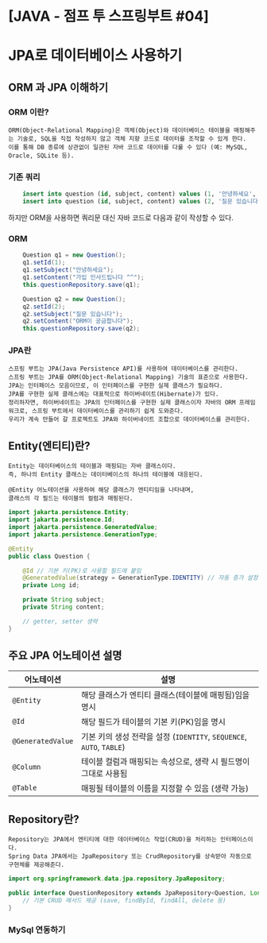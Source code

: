 # [JAVA - 점프 투 스프링부트 #04] 

# JPA로 데이터베이스 사용하기


## ORM 과 JPA 이해하기

### ORM 이란?
```
ORM(Object-Relational Mapping)은 객체(Object)와 데이터베이스 테이블을 매핑해주는 기술로, SQL을 직접 작성하지 않고 객체 지향 코드로 데이터를 조작할 수 있게 한다.
이를 통해 DB 종류에 상관없이 일관된 자바 코드로 데이터를 다룰 수 있다 (예: MySQL, Oracle, SQLite 등).
``` 

### 기존 쿼리
```SQL
    insert into question (id, subject, content) values (1, '안녕하세요', '가입 인사드립니다 ^^');
    insert into question (id, subject, content) values (2, '질문 있습니다', 'ORM이 궁금합니다');
```
하지만 ORM을 사용하면 쿼리문 대신 자바 코드로 다음과 같이 작성할 수 있다.
### ORM 
```JAVA
    Question q1 = new Question();
    q1.setId(1);
    q1.setSubject("안녕하세요");
    q1.setContent("가입 인사드립니다 ^^");
    this.questionRepository.save(q1);

    Question q2 = new Question();
    q2.setId(2); 
    q2.setSubject("질문 있습니다"); 
    q2.setContent("ORM이 궁금합니다"); 
    this.questionRepository.save(q2);
```
### JPA란
```
스프링 부트는 JPA(Java Persistence API)를 사용하여 데이터베이스를 관리한다. 
스프링 부트는 JPA를 ORM(Object-Relational Mapping) 기술의 표준으로 사용한다. 
JPA는 인터페이스 모음이므로, 이 인터페이스를 구현한 실제 클래스가 필요하다. 
JPA를 구현한 실제 클래스에는 대표적으로 하이버네이트(Hibernate)가 있다. 
정리하자면, 하이버네이트는 JPA의 인터페이스를 구현한 실제 클래스이자 자바의 ORM 프레임워크로, 스프링 부트에서 데이터베이스를 관리하기 쉽게 도와준다. 
우리가 계속 만들어 갈 프로젝트도 JPA와 하이버네이트 조합으로 데이터베이스를 관리한다.
```

## Entity(엔티티)란?
```
Entity는 데이터베이스의 테이블과 매핑되는 자바 클래스이다.
즉, 하나의 Entity 클래스는 데이터베이스의 하나의 테이블에 대응된다.

@Entity 어노테이션을 사용하여 해당 클래스가 엔티티임을 나타내며,
클래스의 각 필드는 테이블의 컬럼과 매핑된다.
```

```java
import jakarta.persistence.Entity;
import jakarta.persistence.Id;
import jakarta.persistence.GeneratedValue;
import jakarta.persistence.GenerationType;

@Entity
public class Question {

    @Id // 기본 키(PK)로 사용할 필드에 붙임
    @GeneratedValue(strategy = GenerationType.IDENTITY) // 자동 증가 설정
    private Long id;

    private String subject;
    private String content;

    // getter, setter 생략
}
```

## 주요 JPA 어노테이션 설명
| 어노테이션             | 설명                                                        |
| ----------------- | --------------------------------------------------------- |
| `@Entity`         | 해당 클래스가 엔티티 클래스(테이블에 매핑됨)임을 명시                            |
| `@Id`             | 해당 필드가 테이블의 기본 키(PK)임을 명시                                 |
| `@GeneratedValue` | 기본 키의 생성 전략을 설정 (`IDENTITY`, `SEQUENCE`, `AUTO`, `TABLE`) |
| `@Column`         | 테이블 컬럼과 매핑되는 속성으로, 생략 시 필드명이 그대로 사용됨                      |
| `@Table`          | 매핑될 테이블의 이름을 지정할 수 있음 (생략 가능)                             |


## Repository란?
```
Repository는 JPA에서 엔티티에 대한 데이터베이스 작업(CRUD)을 처리하는 인터페이스이다.
Spring Data JPA에서는 JpaRepository 또는 CrudRepository를 상속받아 자동으로 구현체를 제공해준다.
```
```java
import org.springframework.data.jpa.repository.JpaRepository;

public interface QuestionRepository extends JpaRepository<Question, Long> {
    // 기본 CRUD 메서드 제공 (save, findById, findAll, delete 등)
}

```
### MySql 연동하기
```

```